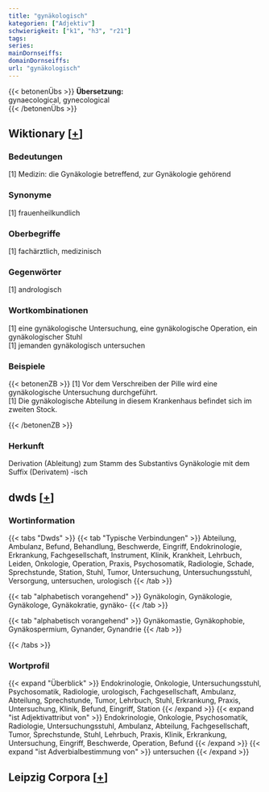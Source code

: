 ```yaml
---
title: "gynäkologisch"
kategorien: ["Adjektiv"]
schwierigkeit: ["k1", "h3", "r21"]
tags:
series:
mainDornseiffs:
domainDornseiffs:
url: "gynäkologisch"
---
```


{{< betonenÜbs >}}
**Übersetzung:**  
gynaecological, gynecological  
{{< /betonenÜbs >}}

## Wiktionary [[+](https://de.wiktionary.org/wiki/gynäkologisch)]

### Bedeutungen
[1] Medizin: die Gynäkologie betreffend, zur Gynäkologie gehörend  

### Synonyme
[1] frauenheilkundlich  

### Oberbegriffe
[1] fachärztlich, medizinisch  

### Gegenwörter
[1] andrologisch  

### Wortkombinationen
[1] eine gynäkologische Untersuchung, eine gynäkologische Operation, ein gynäkologischer Stuhl  
[1] jemanden gynäkologisch untersuchen  

### Beispiele
{{< betonenZB >}}
[1] Vor dem Verschreiben der Pille wird eine gynäkologische Untersuchung durchgeführt.  
[1] Die gynäkologische Abteilung in diesem Krankenhaus befindet sich im zweiten Stock.  

{{< /betonenZB >}}
### Herkunft
Derivation (Ableitung) zum Stamm des Substantivs Gynäkologie mit dem Suffix (Derivatem) -isch  



## dwds [[+](https://www.dwds.de/wb/gynäkologisch)]

### Wortinformation
{{< tabs "Dwds" >}}
{{< tab "Typische Verbindungen" >}}
Abteilung, Ambulanz, Befund, Behandlung, Beschwerde, Eingriff, Endokrinologie, Erkrankung, Fachgesellschaft, Instrument, Klinik, Krankheit, Lehrbuch, Leiden, Onkologie, Operation, Praxis, Psychosomatik, Radiologie, Schade, Sprechstunde, Station, Stuhl, Tumor, Untersuchung, Untersuchungsstuhl, Versorgung, untersuchen, urologisch
{{< /tab >}}

{{< tab "alphabetisch vorangehend" >}}
Gynäkologin, Gynäkologie, Gynäkologe, Gynäkokratie, gynäko-
{{< /tab >}}

{{< tab "alphabetisch vorangehend" >}}
Gynäkomastie, Gynäkophobie, Gynäkospermium, Gynander, Gynandrie
{{< /tab >}}

{{< /tabs >}}

### Wortprofil
{{< expand "Überblick" >}} Endokrinologie, Onkologie, Untersuchungsstuhl, Psychosomatik, Radiologie, urologisch, Fachgesellschaft, Ambulanz, Abteilung, Sprechstunde, Tumor, Lehrbuch, Stuhl, Erkrankung, Praxis, Untersuchung, Klinik, Befund, Eingriff, Station {{< /expand >}}
{{< expand "ist Adjektivattribut von" >}} Endokrinologie, Onkologie, Psychosomatik, Radiologie, Untersuchungsstuhl, Ambulanz, Abteilung, Fachgesellschaft, Tumor, Sprechstunde, Stuhl, Lehrbuch, Praxis, Klinik, Erkrankung, Untersuchung, Eingriff, Beschwerde, Operation, Befund {{< /expand >}}
{{< expand "ist Adverbialbestimmung von" >}} untersuchen {{< /expand >}}

## Leipzig Corpora [[+](https://corpora.uni-leipzig.de/en/res?word=gynäkologisch&corpusId=deu_newscrawl-public_2018)]

